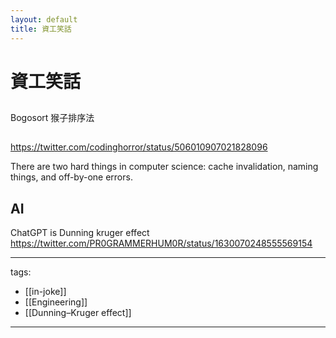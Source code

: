 ```yaml
---
layout: default
title: 資工笑話
---
```


# 資工笑話

## 
Bogosort 猴子排序法


##
https://twitter.com/codinghorror/status/506010907021828096

There are two hard things in computer science: cache invalidation, naming things, and off-by-one errors.


## AI
ChatGPT is Dunning kruger effect  
https://twitter.com/PR0GRAMMERHUM0R/status/1630070248555569154


---
tags:
  - [[in-joke]]
  - [[Engineering]]
  - [[Dunning–Kruger effect]]
  
---

